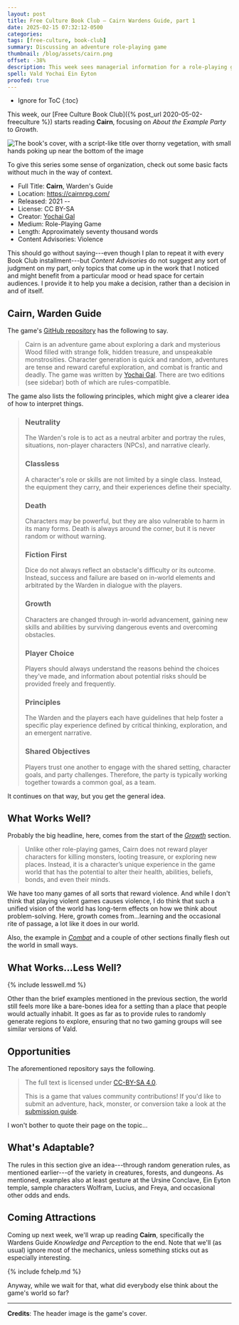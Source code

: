 ```yaml
---
layout: post
title: Free Culture Book Club — Cairn Wardens Guide, part 1
date: 2025-02-15 07:32:12-0500
categories:
tags: [free-culture, book-club]
summary: Discussing an adventure role-playing game
thumbnail: /blog/assets/cairn.png
offset: -38%
description: This week sees managerial information for a role-playing game set in the fictional world of Vald.
spell: Vald Yochai Ein Eyton
proofed: true
---
```


* Ignore for ToC
{:toc}

This week, our [Free Culture Book Club]({% post_url 2020-05-02-freeculture %}) starts reading **Cairn**, focusing on *About the Example Party* to *Growth*.

![The book's cover, with a script-like title over thorny vegetation, with small hands poking up near the bottom of the image](/blog/assets/cairn.png "Not the most exciting beginning, but we'll see...")

To give this series some sense of organization, check out some basic facts without much in the way of context.

 * Full Title:  **Cairn**, Warden's Guide
 * Location:  <https://cairnrpg.com/>
 * Released:  2021 --
 * License:  CC BY-SA
 * Creator:  [Yochai Gal](https://newschoolrevolution.com)
 * Medium:  Role-Playing Game
 * Length:  Approximately seventy thousand words
 * Content Advisories:  Violence

This should go without saying---even though I plan to repeat it with every Book Club installment---but *Content Advisories* do not suggest any sort of judgment on my part, only topics that come up in the work that I noticed and might benefit from a particular mood or head space for certain audiences.  I provide it to help you make a decision, rather than a decision in and of itself.

## Cairn, Warden Guide

The game's [GitHub repository](https://github.com/yochaigal/cairn) has the following to say.

 > Cairn is an adventure game about exploring a dark and mysterious Wood filled with strange folk, hidden treasure, and unspeakable monstrosities. Character generation is quick and random, adventures are tense and reward careful exploration, and combat is frantic and deadly. The game was written by [Yochai Gal](https://newschoolrevolution.com). There are two editions (see sidebar) both of which are rules-compatible.

The game also lists the following principles, which might give a clearer idea of how to interpret things.

 > ### Neutrality
 >
 > The Warden's role is to act as a neutral arbiter and portray the rules, situations, non-player characters (NPCs), and narrative clearly.
 >
 > ### Classless
 >
 > A character's role or skills are not limited by a single class. Instead, the equipment they carry, and their experiences define their specialty.
 >
 > ### Death
 >
 > Characters may be powerful, but they are also vulnerable to harm in its many forms. Death is always around the corner, but it is never random or without warning.
 >
 > ### Fiction First
 >
 > Dice do not always reflect an obstacle's difficulty or its outcome. Instead, success and failure are based on in-world elements and arbitrated by the Warden in dialogue with the players.
 >
 > ### Growth
 >
 > Characters are changed through in-world advancement, gaining new skills and abilities by surviving dangerous events and overcoming obstacles.
 >
 > ### Player Choice
 >
 > Players should always understand the reasons behind the choices they've made, and information about potential risks should be provided freely and frequently.
 >
 > ### Principles
 >
 > The Warden and the players each have guidelines that help foster a specific play experience defined by critical thinking, exploration, and an emergent narrative.
 >
 > ### Shared Objectives
 >
 > Players trust one another to engage with the shared setting, character goals, and party challenges. Therefore, the party is typically working together towards a common goal, as a team.

It continues on that way, but you get the general idea.

## What Works Well?

Probably the big headline, here, comes from the start of the [*Growth*](https://cairnrpg.com/second-edition/wardens-guide/growth/) section.

 > Unlike other role-playing games, Cairn does not reward player characters for killing monsters, looting treasure, or exploring new places. Instead, it is a character’s unique experience in the game world that has the potential to alter their health, abilities, beliefs, bonds, and even their minds.

We have too many games of all sorts that reward violence.  And while I don't think that playing violent games causes violence, I do think that such a unified vision of the world has long-term effects on how we think about problem-solving.  Here, growth comes from...learning and the occasional rite of passage, a lot like it does in our world.

Also, the example in [*Combat*](https://cairnrpg.com/second-edition/wardens-guide/combat/) and a couple of other sections finally flesh out the world in small ways.

## What Works...Less Well?

{% include lesswell.md %}

Other than the brief examples mentioned in the previous section, the world still feels more like a bare-bones idea for a setting than a place that people would actually inhabit.  It goes as far as to provide rules to randomly generate regions to explore, ensuring that no two gaming groups will see similar versions of Vald.

## Opportunities

The aforementioned repository says the following.

 > The full text is licensed under [CC-BY-SA 4.0](https://creativecommons.org/licenses/by-sa/4.0/).
 >
 > This is a game that values community contributions! If you'd like to submit an adventure, hack, monster, or conversion take a look at the [submission guide](https://cairnrpg.com/submissions/submission-guide/).

I won't bother to quote their page on the topic...

## What's Adaptable?

The rules in this section give an idea---through random generation rules, as mentioned earlier---of the variety in creatures, forests, and dungeons.  As mentioned, examples also at least gesture at the Ursine Conclave, Ein Eyton temple, sample characters Wolfram, Lucius, and Freya, and occasional other odds and ends.

## Coming Attractions

Coming up next week, we'll wrap up reading **Cairn**, specifically the Wardens Guide *Knowledge and Perception* to the end.  Note that we'll (as usual) ignore most of the mechanics, unless something sticks out as especially interesting.

{% include fchelp.md %}

Anyway, while we wait for that, what did everybody else think about the game's world so far?

* * *

**Credits**:  The header image is the game's cover.
